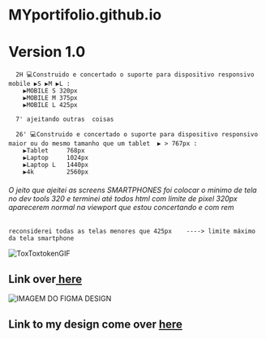# MYportifolio.github.io
# Version 1.0

      2H 💻Construido e concertado o suporte para dispositivo responsivo  mobile ▶️S ▶️M ▶️L :
        ▶️MOBILE S 320px 
        ▶️MOBILE M 375px
        ▶️MOBILE L 425px
      
      7' ajeitando outras  coisas 
      
      26' 💻Construido e concertado o suporte para dispositivo responsivo  maior ou do mesmo tamanho que um tablet  ▶️ > 767px :
        ▶️Tablet     768px 
        ▶️Laptop     1024px
        ▶️Laptop L   1440px
        ▶️4k         2560px

###### O jeito que ajeitei as screens SMARTPHONES foi colocar o minimo de tela no dev tools  320 e terminei até todos html com limite de pixel 320px aparecerem normal na viewport que estou concertando e com rem 
    reconsiderei todas as telas menores que 425px    ----> limite máximo da tela smartphone 
![ToxToxtokenGIF](https://github.com/ThiagoMassenoMaciel/MYportifolio.github.io/assets/107934374/74c6c19a-7649-40da-b1d6-b949fb94eb03)
## Link over[ here](https://thiagomassenomaciel.github.io/MYportifolio.github.io/)

![IMAGEM DO FIGMA DESIGN](https://cdn.dribbble.com/users/2653319/screenshots/6813714/figma_logo_animation.gif)
## Link to my design come over [here](https://www.figma.com/file/HOBma4n9TRH3bXMHDic5if/MY-PORTIFOLIO-(Community)?type=design&node-id=0%3A1&mode=design&t=RQnZIso5WOC2BlWW-1)
